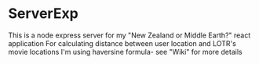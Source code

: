 # ServerExp
This is a node express server for my "New Zealand or Middle Earth?" react application
For calculating distance between user location and LOTR's movie locations I'm using haversine formula- see "Wiki" for more details
